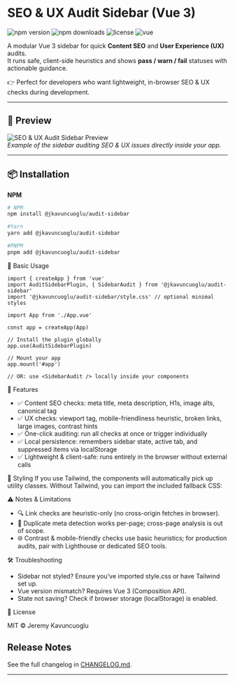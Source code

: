 # SEO & UX Audit Sidebar (Vue 3)

![npm version](https://img.shields.io/npm/v/@jkavuncuoglu/audit-sidebar)
![npm downloads](https://img.shields.io/npm/dm/@jkavuncuoglu/audit-sidebar)
![license](https://img.shields.io/npm/l/@jkavuncuoglu/audit-sidebar)
![vue](https://img.shields.io/badge/vue-3.x-brightgreen)

A modular Vue 3 sidebar for quick **Content SEO** and **User Experience (UX)** audits.  
It runs safe, client-side heuristics and shows **pass / warn / fail** statuses with actionable guidance.

👉 Perfect for developers who want lightweight, in-browser SEO & UX checks during development.

---

## 👀 Preview

![SEO & UX Audit Sidebar Preview](https://raw.githubusercontent.com/jkavuncuoglu/seo-audit-sidebar/main/preview.png)  
*Example of the sidebar auditing SEO & UX issues directly inside your app.*

---

## 📦 Installation

**NPM**
```bash
# NPM
npm install @jkavuncuoglu/audit-sidebar

#Yarn
yarn add @jkavuncuoglu/audit-sidebar

#PNPM
pnpm add @jkavuncuoglu/audit-sidebar
```

🚀 Basic Usage
```aiignore
import { createApp } from 'vue'
import AuditSidebarPlugin, { SidebarAudit } from '@jkavuncuoglu/audit-sidebar'
import '@jkavuncuoglu/audit-sidebar/style.css' // optional minimal styles

import App from './App.vue'

const app = createApp(App)

// Install the plugin globally
app.use(AuditSidebarPlugin)

// Mount your app
app.mount('#app')

// OR: use <SidebarAudit /> locally inside your components

```

🧩 Features
- ✅ Content SEO checks: meta title, meta description, H1s, image alts, canonical tag
- ✅ UX checks: viewport tag, mobile-friendliness heuristic, broken links, large images, contrast hints
- ✅ One-click auditing: run all checks at once or trigger individually
- ✅ Local persistence: remembers sidebar state, active tab, and suppressed items via localStorage
- ✅ Lightweight & client-safe: runs entirely in the browser without external calls

🎨 Styling
If you use Tailwind, the components will automatically pick up utility classes.
Without Tailwind, you can import the included fallback CSS:

⚠️ Notes & Limitations
- 🔍 Link checks are heuristic-only (no cross-origin fetches in browser).
- 📑 Duplicate meta detection works per-page; cross-page analysis is out of scope.
- 🌐 Contrast & mobile-friendly checks use basic heuristics; for production audits, pair with Lighthouse or dedicated SEO tools.

🛠️ Troubleshooting
- Sidebar not styled? Ensure you’ve imported style.css or have Tailwind set up.
- Vue version mismatch? Requires Vue 3 (Composition API).
- State not saving? Check if browser storage (localStorage) is enabled.

📄 License

MIT © Jeremy Kavuncuoglu

## Release Notes
See the full changelog in [CHANGELOG.md](./CHANGELOG.md).

---
